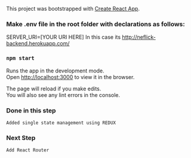 This project was bootstrapped with [Create React App](https://github.com/facebook/create-react-app).

### Make .env file in the root folder with declarations as follows:

SERVER_URI=[YOUR URI HERE] In this case its http://neflick-backend.herokuapp.com/

### `npm start`

Runs the app in the development mode.<br>
Open [http://localhost:3000](http://localhost:3000) to view it in the browser.

The page will reload if you make edits.<br>
You will also see any lint errors in the console.

### Done in this step
    Added single state management using REDUX

### Next Step
    Add React Router  